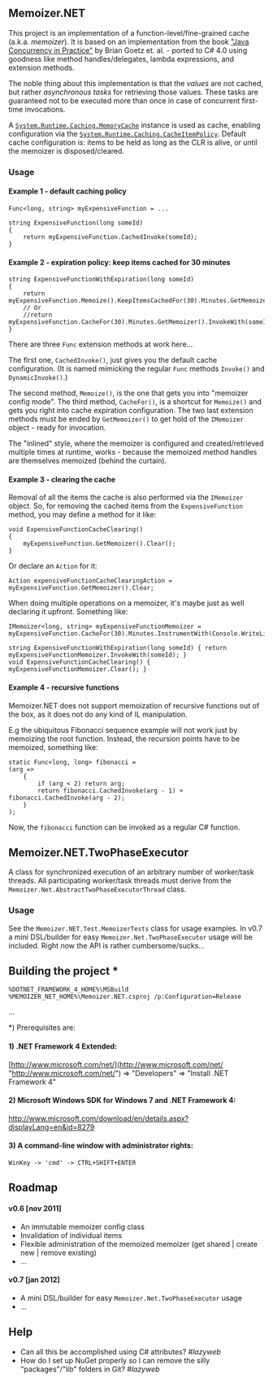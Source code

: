 ## Memoizer.NET
This project is an implementation of a function-level/fine-grained cache (a.k.a. _memoizer_). It is based on an implementation from the book ["Java Concurrency in Practice"](http://jcip.net "http://jcip.net") by Brian Goetz et. al. - ported to C# 4.0 using goodness like method handles/delegates, lambda expressions, and extension methods.

The noble thing about this implementation is that the _values_ are not cached, but rather _asynchronous tasks_ for retrieving those values. These tasks are guaranteed not to be executed more than once in case of concurrent first-time invocations.

A [`System.Runtime.Caching.MemoryCache`](http://msdn.microsoft.com/en-us/library/system.runtime.caching.memorycache.aspx "http://msdn.microsoft.com/en-us/library/system.runtime.caching.memorycache.aspx") instance is used as cache, enabling configuration via the [`System.Runtime.Caching.CacheItemPolicy`](http://msdn.microsoft.com/en-us/library/system.runtime.caching.cacheitempolicy.aspx "http://msdn.microsoft.com/en-us/library/system.runtime.caching.cacheitempolicy.aspx"). Default cache configuration is: items to be held as long as the CLR is alive, or until the memoizer is disposed/cleared. 

### Usage

#### Example 1 - default caching policy

	Func<long, string> myExpensiveFunction = ...

	string ExpensiveFunction(long someId)
    {
        return myExpensiveFunction.CachedInvoke(someId);
    }


#### Example 2 - expiration policy: keep items cached for 30 minutes

	string ExpensiveFunctionWithExpiration(long someId)
	{
        return myExpensiveFunction.Memoize().KeepItemsCachedFor(30).Minutes.GetMemoizer().InvokeWith(someId);
		// Or
		//return myExpensiveFunction.CacheFor(30).Minutes.GetMemoizer().InvokeWith(someId);
    }

There are three `Func` extension methods at work here...

The first one, `CachedInvoke()`, just gives you the default cache configuration. (It is named mimicking the regular `Func` methods `Invoke()` and `DynamicInvoke()`.)

The second method, `Memoize()`, is the one that gets you into "memoizer config mode". The third method, `CacheFor()`, is a shortcut for `Memoize()` and gets you right into cache expiration configuration. The two last extension methods must be ended by `GetMemoizer()` to get hold of the `IMemoizer` object - ready for invocation.

The "inlined" style, where the memoizer is configured and created/retrieved multiple times at runtime, works - because the memoized method handles are themselves memoized (behind the curtain).


#### Example 3 - clearing the cache

Removal of all the items the cache is also performed via the `IMemoizer` object. So, for removing the cached items from the `ExpensiveFunction` method, you may define a method for it like:

	void ExpensiveFunctionCacheClearing()
	{
		myExpensiveFunction.GetMemoizer().Clear();
	}

Or declare an `Action` for it:

	Action expensiveFunctionCacheClearingAction = myExpensiveFunction.GetMemoizer().Clear;

When doing multiple operations on a memoizer, it's maybe just as well declaring it upfront. Something like:

	IMemoizer<long, string> myExpensiveFunctionMemoizer = myExpensiveFunction.CacheFor(30).Minutes.InstrumentWith(Console.WriteLine).GetMemoizer();
	
	string ExpensiveFunctionWithExpiration(long someId)	{ return myExpensiveFunctionMemoizer.InvokeWith(someId); }
 	void ExpensiveFunctionCacheClearing() { myExpensiveFunctionMemoizer.Clear(); }


#### Example 4 - recursive functions

Memoizer.NET does not support memoization of recursive functions out of the box, as it does not do any kind of IL manipulation.

E.g the ubiquitous Fibonacci sequence example will not work just by memoizing the root function. Instead, the recursion points have to be memoized, something like:

	static Func<long, long> fibonacci =
	(arg =>
		{
			if (arg < 2) return arg;
			return fibonacci.CachedInvoke(arg - 1) + fibonacci.CachedInvoke(arg - 2);
		}
	);

Now, the `fibonacci` function can be invoked as a regular C# function.


## Memoizer.NET.TwoPhaseExecutor

A class for synchronized execution of an arbitrary number of worker/task threads. All participating worker/task threads must derive from the `Memoizer.Net.AbstractTwoPhaseExecutorThread` class.


### Usage
See the `Memoizer.NET.Test.MemoizerTests` class for usage examples. In v0.7 a mini DSL/builder for easy `Memoizer.Net.TwoPhaseExecutor` usage will be included. Right now the API is rather cumbersome/sucks...

## Building the project *

    %DOTNET_FRAMEWORK_4_HOME%\MSBuild %MEMOIZER_NET_HOME%\Memoizer.NET.csproj /p:Configuration=Release

...

*) Prerequisites are:

#### 1) .NET Framework 4 Extended:
[http://www.microsoft.com/net/](http://www.microsoft.com/net/ "http://www.microsoft.com/net/")
=> "Developers" => "Install .NET Framework 4"

#### 2) Microsoft Windows SDK for Windows 7 and .NET Framework 4:
[http://www.microsoft.com/download/en/details.aspx?displayLang=en&id=8279
](http://www.microsoft.com/download/en/details.aspx?displayLang=en&id=8279
 "http://www.microsoft.com/download/en/details.aspx?displayLang=en&id=8279
")

#### 3) A command-line window with administrator rights:
    WinKey -> 'cmd' -> CTRL+SHIFT+ENTER


## Roadmap

#### v0.6 [nov 2011]

- An immutable memoizer config class
- Invalidation of individual items
- Flexible administration of the memoized memoizer (get shared | create new | remove existing)
- ...

#### v0.7 [jan 2012]

- A mini DSL/builder for easy `Memoizer.Net.TwoPhaseExecutor` usage
- ...


## Help

- Can all this be accomplished using C# attributes? _#lazyweb_
- How do I set up NuGet properly so I can remove the silly "packages"/"lib" folders in Git? _#lazyweb_
